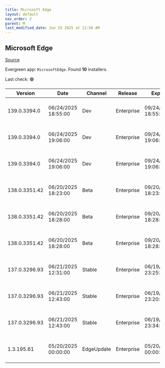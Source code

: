 ```yaml
---
title: Microsoft Edge
layout: default
nav_order: 2
parent: M
last_modified_date: Jun 25 2025 at 12:56 AM
---
```


## Microsoft Edge

[Source](https://www.microsoft.com/edge)

Evergreen app: `MicrosoftEdge`. Found **10** installers.

Last check: 🟢

| Version       | Date                | Channel    | Release    | Expiry              | SHA256                                                           | Size   | Architecture | Type | URI                                                                                                                                                                                                                                                                                                                      |
| ------------- | ------------------- | ---------- | ---------- | ------------------- | ---------------------------------------------------------------- | ------ | ------------ | ---- | ------------------------------------------------------------------------------------------------------------------------------------------------------------------------------------------------------------------------------------------------------------------------------------------------------------------------ |
| 139.0.3394.0  | 06/24/2025 18:55:00 | Dev        | Enterprise | 09/24/2025 18:55:00 | 8B1C3328DA12D5E359310C5ACB8DBEF24F586D59C0F779E944BD83CAF6CAC7D8 | 185.34 | arm64        | msi  | [https://msedge.sf.dl.delivery.mp.microsoft.com/filestreamingservice/files/4153df2c-0292-4527-9ef2-58a72a3f2287/MicrosoftEdgeDevEnterpriseARM64.msi](https://msedge.sf.dl.delivery.mp.microsoft.com/filestreamingservice/files/4153df2c-0292-4527-9ef2-58a72a3f2287/MicrosoftEdgeDevEnterpriseARM64.msi)                 |
| 139.0.3394.0  | 06/24/2025 19:06:00 | Dev        | Enterprise | 09/24/2025 19:06:00 | 56BDD612BF29FA229C12EE077DEA3681D6253305452C6B539600ECF82ADCF40C | 179.58 | x64          | msi  | [https://msedge.sf.dl.delivery.mp.microsoft.com/filestreamingservice/files/c0d69d65-e011-4332-91d4-5855da2c1d82/MicrosoftEdgeDevEnterpriseX64.msi](https://msedge.sf.dl.delivery.mp.microsoft.com/filestreamingservice/files/c0d69d65-e011-4332-91d4-5855da2c1d82/MicrosoftEdgeDevEnterpriseX64.msi)                     |
| 139.0.3394.0  | 06/24/2025 19:06:00 | Dev        | Enterprise | 09/24/2025 19:06:00 | 656A0AA4BAAD717EBFBCE83712D446C9728BA9D082F64A97BB910CE2E52D2173 | 161.84 | x86          | msi  | [https://msedge.sf.dl.delivery.mp.microsoft.com/filestreamingservice/files/21de4233-c397-41c5-8e81-490daa3f9f44/MicrosoftEdgeDevEnterpriseX86.msi](https://msedge.sf.dl.delivery.mp.microsoft.com/filestreamingservice/files/21de4233-c397-41c5-8e81-490daa3f9f44/MicrosoftEdgeDevEnterpriseX86.msi)                     |
| 138.0.3351.42 | 06/20/2025 18:23:00 | Beta       | Enterprise | 09/20/2025 18:23:00 | F493DD3FDF22F6FF67CD67429B0A7E58005A82857FD894D4B2084426C0137160 | 183.38 | arm64        | msi  | [https://msedge.sf.dl.delivery.mp.microsoft.com/filestreamingservice/files/f66e118a-bc2c-47c9-ac04-3a9955cdc7ff/MicrosoftEdgeBetaEnterpriseARM64.msi](https://msedge.sf.dl.delivery.mp.microsoft.com/filestreamingservice/files/f66e118a-bc2c-47c9-ac04-3a9955cdc7ff/MicrosoftEdgeBetaEnterpriseARM64.msi)               |
| 138.0.3351.42 | 06/20/2025 18:28:00 | Beta       | Enterprise | 09/20/2025 18:28:00 | FFE5B75F6A35F901F9E6A4C75D3DB1F88BF935F9F65EE2610483DB12FBDD2F64 | 179.67 | x64          | msi  | [https://msedge.sf.dl.delivery.mp.microsoft.com/filestreamingservice/files/59dd7c4d-453e-4d33-8bb9-878ef26d3d5e/MicrosoftEdgeBetaEnterpriseX64.msi](https://msedge.sf.dl.delivery.mp.microsoft.com/filestreamingservice/files/59dd7c4d-453e-4d33-8bb9-878ef26d3d5e/MicrosoftEdgeBetaEnterpriseX64.msi)                   |
| 138.0.3351.42 | 06/20/2025 18:28:00 | Beta       | Enterprise | 09/20/2025 18:28:00 | 0845CC5AC52131BE15A80D8C8DC1A5EEA03409739039FDA504AA8959838E0400 | 160.51 | x86          | msi  | [https://msedge.sf.dl.delivery.mp.microsoft.com/filestreamingservice/files/3c56063e-9653-47fb-bea5-0edd0bb51c43/MicrosoftEdgeBetaEnterpriseX86.msi](https://msedge.sf.dl.delivery.mp.microsoft.com/filestreamingservice/files/3c56063e-9653-47fb-bea5-0edd0bb51c43/MicrosoftEdgeBetaEnterpriseX86.msi)                   |
| 137.0.3296.93 | 06/21/2025 12:31:00 | Stable     | Enterprise | 06/19/2026 23:25:00 | DE18D15731250E40A1F1A30299A336F4C94A6F8217CFE398279624B3883A073D | 182.59 | arm64        | msi  | [https://msedge.sf.dl.delivery.mp.microsoft.com/filestreamingservice/files/636d95e8-2f21-42b8-b4dc-66455e457a1b/MicrosoftEdgeEnterpriseARM64.msi](https://msedge.sf.dl.delivery.mp.microsoft.com/filestreamingservice/files/636d95e8-2f21-42b8-b4dc-66455e457a1b/MicrosoftEdgeEnterpriseARM64.msi)                       |
| 137.0.3296.93 | 06/21/2025 12:43:00 | Stable     | Enterprise | 06/19/2026 23:20:00 | 0D4A08FA0659085A51B8C3208264359F5B6271B0AAF43DC6A7541711943A7403 | 176.56 | x64          | msi  | [https://msedge.sf.dl.delivery.mp.microsoft.com/filestreamingservice/files/92064bd0-b0a3-425c-9247-f50298c8791f/MicrosoftEdgeEnterpriseX64.msi](https://msedge.sf.dl.delivery.mp.microsoft.com/filestreamingservice/files/92064bd0-b0a3-425c-9247-f50298c8791f/MicrosoftEdgeEnterpriseX64.msi)                           |
| 137.0.3296.93 | 06/21/2025 12:43:00 | Stable     | Enterprise | 06/19/2026 23:34:00 | 7F780D0F98FB911FA15A97C4C190CAC8096329513AF0152FC68D9C540EDBAD82 | 159.77 | x86          | msi  | [https://msedge.sf.dl.delivery.mp.microsoft.com/filestreamingservice/files/4b6c2324-8264-4e6a-a666-5097f79e05e3/MicrosoftEdgeEnterpriseX86.msi](https://msedge.sf.dl.delivery.mp.microsoft.com/filestreamingservice/files/4b6c2324-8264-4e6a-a666-5097f79e05e3/MicrosoftEdgeEnterpriseX86.msi)                           |
| 1.3.195.61    | 05/20/2025 00:00:00 | EdgeUpdate | Enterprise | 05/20/2026 00:00:00 | 3D22756C17A551C5E3A840325B8944050638F6A420FE55167FC95D4915A8A72B | 1.58   | x86          | exe  | [https://msedge.sf.dl.delivery.mp.microsoft.com/filestreamingservice/files/ec3ff1fd-22bc-4da6-b8b3-b697d357a931/MicrosoftEdgeUpdateSetup_X86_1.3.195.61.exe](https://msedge.sf.dl.delivery.mp.microsoft.com/filestreamingservice/files/ec3ff1fd-22bc-4da6-b8b3-b697d357a931/MicrosoftEdgeUpdateSetup_X86_1.3.195.61.exe) |

